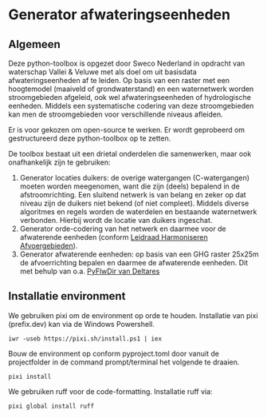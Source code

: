 # Generator afwateringseenheden

## Algemeen
Deze python-toolbox is opgezet door Sweco Nederland in opdracht van waterschap Vallei & Veluwe met als doel om uit basisdata afwateringseenheden af te leiden.
Op basis van een raster met een hoogtemodel (maaiveld of grondwaterstand) en een waternetwerk worden stroomgebieden afgeleid, ook wel afwateringseenheden of hydrologische eenheden.
Middels een systematische codering van deze stroomgebieden kan men de stroomgebieden voor verschillende niveaus afleiden.

Er is voor gekozen om open-source te werken. Er wordt geprobeerd om gestructureerd deze python-toolbox op te zetten.

De toolbox bestaat uit een drietal onderdelen die samenwerken, maar ook onafhankelijk zijn te gebruiken:
1. Generator locaties duikers: de overige watergangen (C-watergangen) moeten worden meegenomen, want die zijn (deels) bepalend in de afstroomrichting. Een sluitend netwerk is van belang en zeker op dat niveau zijn de duikers niet bekend (of niet compleet). Middels diverse algoritmes en regels worden de waterdelen en bestaande waternetwerk verbonden. Hierbij wordt de locatie van duikers ingeschat.
2. Generator orde-codering van het netwerk en daarmee voor de afwaterende eenheden (conform [Leidraad Harmoniseren Afvoergebieden](https://kennis.hunzeenaas.nl/file_auth.php/hunzeenaas/a/aa/Leidraden_Harmoniseren_Afvoergebieden_v1.1.pdf)).
3. Generator afwaterende eenheden: op basis van een GHG raster 25x25m de afvoerrichting bepalen en daarmee de afwaterende eenheden. Dit met behulp van o.a. [PyFlwDir van Deltares](https://github.com/Deltares/pyflwdir)

## Installatie environment
We gebruiken pixi om de environment op orde te houden. Installatie van pixi (prefix.dev) kan via de Windows Powershell.
```
iwr -useb https://pixi.sh/install.ps1 | iex
```
Bouw de environment op conform pyproject.toml door vanuit de projectfolder in de command prompt/terminal het volgende te draaien.
```
pixi install
```
We gebruiken ruff voor de code-formatting. Installatie ruff via:
```
pixi global install ruff
```

